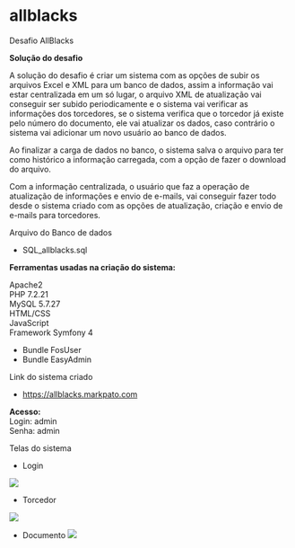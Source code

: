 # allblacks
Desafio AllBlacks

<strong  > Solução do desafio </strong>

A solução do desafio é criar um sistema com as opções de subir os arquivos Excel e XML para um banco de dados, assim a informação vai estar centralizada em um só lugar, o arquivo XML de atualização vai conseguir ser subido periodicamente e o sistema vai verificar as informações dos torcedores, se o sistema verifica que o torcedor já existe pelo número do documento, ele vai atualizar os dados, caso contrário o sistema vai adicionar um novo usuário ao banco de dados. 

Ao finalizar a carga de dados no banco, o sistema salva o arquivo para ter como histórico a informação carregada, com a opção de fazer o download do arquivo.

Com a informação centralizada, o usuário que faz a operação de atualização de informações e envio de e-mails, vai conseguir fazer todo desde o sistema criado com as opções de atualização, criação e envio de e-mails para torcedores.

Arquivo do Banco de dados
- SQL_allblacks.sql

<strong> Ferramentas usadas na criação do sistema: </strong><br>

Apache2 <br>
PHP 7.2.21 <br>
MySQL 5.7.27 <br>
HTML/CSS <br>
JavaScript <br>
Framework Symfony 4 <br>
  - Bundle FosUser
  - Bundle EasyAdmin

Link do sistema criado

- https://allblacks.markpato.com

<strong  >Acesso:</strong><br>
 Login: admin <br>
 Senha: admin <br>

Telas do sistema
- Login
 <img src="https://allblacks.markpato.com/images/login.png" /> 
 
- Torcedor
 <img src="https://allblacks.markpato.com/images/torcedor.png" />

- Documento
	<img src="https://allblacks.markpato.com/images/documento.png" />

